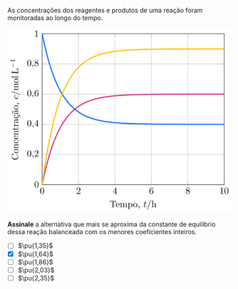 As concentrações dos reagentes e produtos de uma reação foram monitoradas ao longo do tempo.

![Concentração por tempo](2G17-1P.svg)

**Assinale** a alternativa que mais se aproxima da constante de equilíbrio dessa reação balanceada com os menores coeficientes inteiros.

- [ ] $\pu{1,35}$
- [x] $\pu{1,64}$
- [ ] $\pu{1,86}$
- [ ] $\pu{2,03}$
- [ ] $\pu{2,35}$
